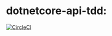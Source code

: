 # dotnetcore-api-tdd:
[![CircleCI](https://circleci.com/gh/abelclopes/dotnetcore-5-api-tdd.svg?style=svg&circle-token=4314c09384cb0c1a17d4cc073731981cea4cdf07)](<https://github.com/abelclopes/dotnetcore-5-api-tdd>)
